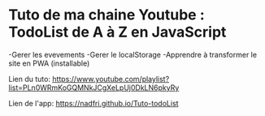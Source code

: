 # Tuto de ma chaine Youtube : TodoList de A à Z en JavaScript
-Gerer les evevements
-Gerer le localStorage
-Apprendre à transformer le site en PWA (installable)

Lien du tuto: https://www.youtube.com/playlist?list=PLn0WRmKoGQMNkJCgXeLpUj0DkLN6pkyRy

Lien de l'app: https://nadfri.github.io/Tuto-todoList
